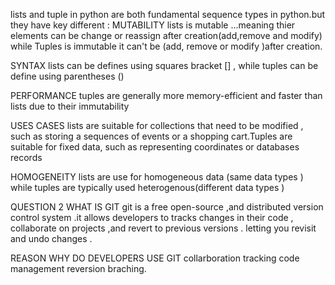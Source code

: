 lists and tuple in python are both fundamental sequence types in python.but they have key different :
MUTABILITY 
lists is mutable ...meaning thier elements can be change or reassign after creation(add,remove and modify) while Tuples is immutable it can't be (add, remove or modify )after creation.

SYNTAX
lists can be defines using squares bracket [] , while tuples can be define using parentheses ()

PERFORMANCE
tuples are generally more memory-efficient and faster than lists due to their immutability

USES CASES
lists are suitable for collections that need to be modified , such as  storing a sequences of events or a shopping cart.Tuples are suitable for fixed data, such as representing coordinates or databases records 

HOMOGENEITY
lists are use for homogeneous data (same data types ) while tuples are typically used heterogenous(different data types )


QUESTION 2 WHAT IS GIT
git is a free open-source ,and distributed version control system .it allows developers to tracks changes in their code , collaborate on projects ,and revert to previous versions . letting you revisit and undo changes .

REASON WHY DO DEVELOPERS USE GIT
collarboration
tracking
code management 
reversion
braching.
